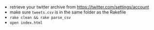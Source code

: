 - retrieve your twitter archive from https://twitter.com/settings/account
- make sure `tweets.csv` is in the same folder as the Rakefile
- `rake clean && rake parse_csv`
- `open index.html`